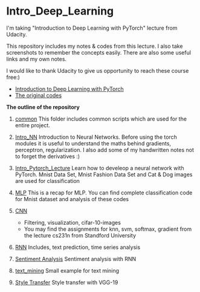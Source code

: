 # Intro_Deep_Learning

I'm taking "Introduction to Deep Learning with PyTorch" lecture from Udacity. 

This repository includes my notes & codes from this lecture. I also take screenshots to remember the concepts easily.
There are also some useful links and my own notes. 

I would like to thank Udacity to give us opportunity to reach these course free:)

- [Introduction to Deep Learning with PyTorch](https://classroom.udacity.com/courses/ud188)
- [The original codes](https://github.com/udacity/deep-learning-v2-pytorch/tree/master/intro-to-pytorch)

**The outline of the repository**

1. [common](https://github.com/pelinbalci/Intro_Deep_Learning/tree/master/common) 
This folder includes common scripts which are used for the entire project. 

2. [Intro_NN](https://github.com/pelinbalci/Intro_Deep_Learning/tree/master/Intro_NN) 
Introduction to Neural Networks. Before using the torch modules it is useful to understand the maths behind gradients,
 perceptron, regularization. I also add some of my handwritten notes not to forget the derivatives :)

3. [Intro_Pytorch_Lecture](https://github.com/pelinbalci/Intro_Deep_Learning/tree/master/Intro_Pytorch_Lecture) 
Learn how to develeop a neural network with PyTorch.
Mnist Data Set, Mnist Fashion Data Set and Cat & Dog images are used for classification

4. [MLP](https://github.com/pelinbalci/Intro_Deep_Learning/tree/master/MLP) 
This is a recap for MLP. You can find complete classification code for Mnist dataset and analysis of these codes

5. [CNN](https://github.com/pelinbalci/Intro_Deep_Learning/tree/master/CNN) 
    - Filtering, visualization, cifar-10-images
    - You may find the assignments for knn, svm, softmax, gradient from the lecture cs231n from Standford University

6. [RNN](https://github.com/pelinbalci/Intro_Deep_Learning/tree/master/RNN) 
Includes, text prediction, time series analysis

7. [Sentiment Analysis](https://github.com/pelinbalci/Intro_Deep_Learning/tree/master/Sentiment_Analysis)
Sentiment analysis with RNN

8. [text_mining](https://github.com/pelinbalci/Intro_Deep_Learning/tree/master/text_mining)
Small example for text mining

9. [Style Transfer](https://github.com/pelinbalci/Intro_Deep_Learning/tree/master/Style_Transfer)
Style transfer with VGG-19